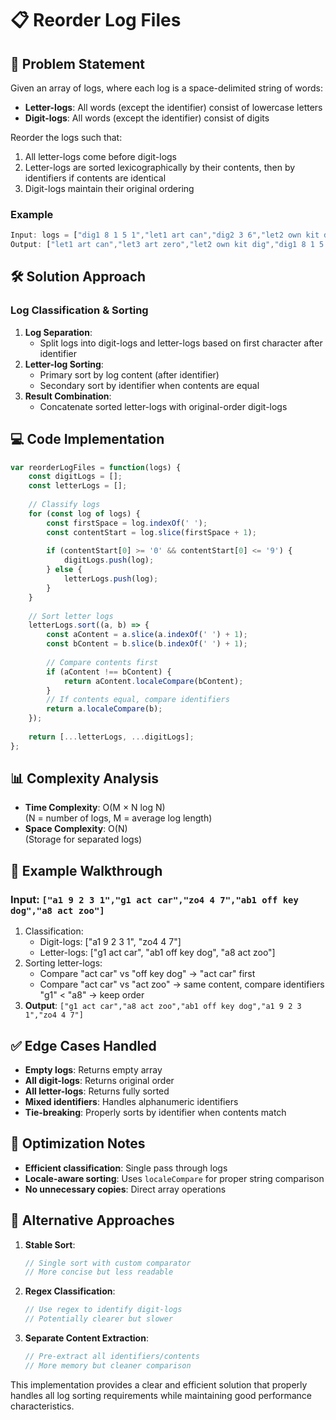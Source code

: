 # 📋 Reorder Log Files

## 📝 Problem Statement
Given an array of logs, where each log is a space-delimited string of words:
- **Letter-logs**: All words (except the identifier) consist of lowercase letters
- **Digit-logs**: All words (except the identifier) consist of digits

Reorder the logs such that:
1. All letter-logs come before digit-logs
2. Letter-logs are sorted lexicographically by their contents, then by identifiers if contents are identical
3. Digit-logs maintain their original ordering

### Example
```javascript
Input: logs = ["dig1 8 1 5 1","let1 art can","dig2 3 6","let2 own kit dig","let3 art zero"]
Output: ["let1 art can","let3 art zero","let2 own kit dig","dig1 8 1 5 1","dig2 3 6"]
```

## 🛠 Solution Approach

### Log Classification & Sorting
1. **Log Separation**:
   - Split logs into digit-logs and letter-logs based on first character after identifier
2. **Letter-log Sorting**:
   - Primary sort by log content (after identifier)
   - Secondary sort by identifier when contents are equal
3. **Result Combination**:
   - Concatenate sorted letter-logs with original-order digit-logs

## 💻 Code Implementation

```javascript
var reorderLogFiles = function(logs) {
    const digitLogs = [];
    const letterLogs = [];
    
    // Classify logs
    for (const log of logs) {
        const firstSpace = log.indexOf(' ');
        const contentStart = log.slice(firstSpace + 1);
        
        if (contentStart[0] >= '0' && contentStart[0] <= '9') {
            digitLogs.push(log);
        } else {
            letterLogs.push(log);
        }
    }
    
    // Sort letter logs
    letterLogs.sort((a, b) => {
        const aContent = a.slice(a.indexOf(' ') + 1);
        const bContent = b.slice(b.indexOf(' ') + 1);
        
        // Compare contents first
        if (aContent !== bContent) {
            return aContent.localeCompare(bContent);
        }
        // If contents equal, compare identifiers
        return a.localeCompare(b);
    });
    
    return [...letterLogs, ...digitLogs];
};
```

## 📊 Complexity Analysis

- **Time Complexity**: O(M × N log N)  
  (N = number of logs, M = average log length)
- **Space Complexity**: O(N)  
  (Storage for separated logs)

## 🏁 Example Walkthrough

### Input: `["a1 9 2 3 1","g1 act car","zo4 4 7","ab1 off key dog","a8 act zoo"]`
1. Classification:
   - Digit-logs: ["a1 9 2 3 1", "zo4 4 7"]
   - Letter-logs: ["g1 act car", "ab1 off key dog", "a8 act zoo"]
2. Sorting letter-logs:
   - Compare "act car" vs "off key dog" → "act car" first
   - Compare "act car" vs "act zoo" → same content, compare identifiers "g1" < "a8" → keep order
3. **Output**: `["g1 act car","a8 act zoo","ab1 off key dog","a1 9 2 3 1","zo4 4 7"]`

## ✅ Edge Cases Handled

- **Empty logs**: Returns empty array
- **All digit-logs**: Returns original order
- **All letter-logs**: Returns fully sorted
- **Mixed identifiers**: Handles alphanumeric identifiers
- **Tie-breaking**: Properly sorts by identifier when contents match

## 🎯 Optimization Notes

- **Efficient classification**: Single pass through logs
- **Locale-aware sorting**: Uses `localeCompare` for proper string comparison
- **No unnecessary copies**: Direct array operations

## 🚀 Alternative Approaches

1. **Stable Sort**:
   ```javascript
   // Single sort with custom comparator
   // More concise but less readable
   ```
2. **Regex Classification**:
   ```javascript
   // Use regex to identify digit-logs
   // Potentially clearer but slower
   ```
3. **Separate Content Extraction**:
   ```javascript
   // Pre-extract all identifiers/contents
   // More memory but cleaner comparison
   ```

This implementation provides a clear and efficient solution that properly handles all log sorting requirements while maintaining good performance characteristics.